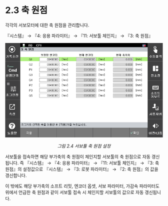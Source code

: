 ﻿# 2.3 축 원점
각각의 서보모터에 대한 축 원점을 관리합니다. 

『시스템』 → 『4: 응용 파라미터』 → 『11: 서보툴 체인지』 → 『3: 축 원점』


<p align="center">
 <img src="../_assets/fig2_4.png"></img>
 <em><p align="center">그림 2.4 서보툴 축 원점 설정</p></em>
</p>


서보툴을 접속하면 해당 부가축의 축 원점이 체인지할 서보툴의 축 원점으로 자동 갱신됩니다. 즉 『시스템』 → 『4: 응용 파라미터』 → 『11: 서보툴 체인지』 → 『3: 축 원점』의 설정값으로 『시스템』 → 『3: 로봇 파라미터』 → 『2: 축 원점』의 값을 갱신합니다.

이 밖에도 해당 부가축의 소프트 리밋, 엔코더 옵셋, 서보 파라미터, 가감속 파라미터도 위에서 언급한 축 원점과 같이 서보툴 접속 시 체인지할 서보툴의 값으로 자동 갱신됩니다.
